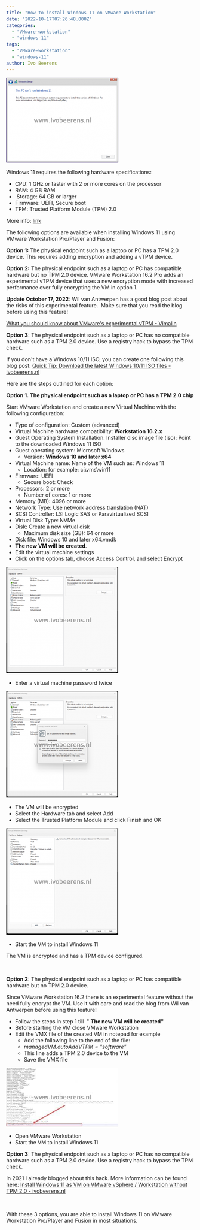 ```yaml
---
title: "How to install Windows 11 on VMware Workstation"
date: "2022-10-17T07:26:48.000Z"
categories: 
  - "VMware-workstation"
  - "windows-11"
tags: 
  - "VMware-workstation"
  - "windows-11"
author: Ivo Beerens
---
```


[![](images/3-300x226.png)](images/3.png)

Windows 11 requires the following hardware specifications:

- CPU: 1 GHz or faster with 2 or more cores on the processor
- RAM: 4 GB RAM
-  Storage: 64 GB or larger
- Firmware: UEFI, Secure boot
- TPM: Trusted Platform Module (TPM) 2.0

More info: [link](https://www.microsoft.com/en-in/windows/windows-11-specifications?r=1)

The following options are available when installing Windows 11 using VMware Workstation Pro/Player and Fusion:

**Option 1:** The physical endpoint such as a laptop or PC has a TPM 2.0 device. This requires adding encryption and adding a vTPM device.

**Option 2:** The physical endpoint such as a laptop or PC has compatible hardware but no TPM 2.0 device. VMware Workstation 16.2 Pro adds an experimental vTPM device that uses a new encryption mode with increased performance over fully encrypting the VM in option 1.

**Update October 17, 2022:** Wil van Antwerpen has a good blog post about the risks of this experimental feature.  Make sure that you read the blog before using this feature!

[What you should know about VMware's experimental vTPM - Vimalin](https://www.vimalin.com/blog/what-you-should-know-about-VMwares-experimental-vtpm/)

**Option 3:** The physical endpoint such as a laptop or PC has no compatible hardware such as a TPM 2.0 device. Use a registry hack to bypass the TPM check.

If you don't have a Windows 10/11 ISO, you can create one following this blog post: [Quick Tip: Download the latest Windows 10/11 ISO files - ivobeerens.nl](https://www.ivobeerens.nl/2021/05/19/quick-tip-download-the-latest-windows-10-iso-file/)

Here are the steps outlined for each option:

**Option 1. The physical endpoint such as a laptop or PC has a TPM 2.0 chip**

Start VMware Workstation and create a new Virtual Machine with the following configuration:

- Type of configuration: Custom (advanced)
- Virtual Machine hardware compatibility: **Workstation 16.2.x**
- Guest Operating System Installation: Installer disc image file (iso): Point to the downloaded Windows 11 ISO
- Guest operating system: Microsoft Windows
    - Version: **Windows 10 and later x64**
- Virtual Machine name: Name of the VM such as: Windows 11
    - Location: for example: c:\\vms\\win11
- Firmware: UEFI
    - Secure boot: Check
- Processors: 2 or more
    - Number of cores: 1 or more
- Memory (MB): 4096 or more
- Network Type: Use network address translation (NAT)
- SCSI Controller: LSI Logic SAS or Paravirtualized SCSI
- Virtual Disk Type: NVMe
- Disk: Create a new virtual disk
    - Maximum disk size (GB): 64 or more
- Disk file: Windows 10 and later x64.vmdk
- **The new VM will be created**.
- Edit the virtual machine settings
- Click on the options tab, choose Access Control, and select Encrypt

[![](images/1-2-300x284.png)](images/1-2.png)

- Enter a virtual machine password twice

[![](images/2-2-300x284.png)](images/2-2.png)

- The VM will be encrypted
- Select the Hardware tab and select Add
- Select the Trusted Platform Module and click Finish and OK

[![](images/3-1-300x284.png)](images/3-1.png)

- Start the VM to install Windows 11

The VM is encrypted and has a TPM device configured.

 

**Option 2:** The physical endpoint such as a laptop or PC has compatible hardware but no TPM 2.0 device.

Since VMware Workstation 16.2 there is an experimental feature without the need fully encrypt the VM. Use it with care and read the blog from Wil van Antwerpen before using this feature!

- Follow the steps in step 1 till  " **The new VM will be created"**
- Before starting the VM close VMware Workstation
- Edit the VMX file of the created VM in notepad for example
    - Add the following line to the end of the file:
    - _managedVM.autoAddVTPM = "software"_
    - This line adds a TPM 2.0 device to the VM
    - Save the VMX file

[![](images/2-1-300x156.jpg)](images/2-1.jpg)

- Open VMware Workstation
- Start the VM to install Windows 11

**Option 3:** The physical endpoint such as a laptop or PC has no compatible hardware such as a TPM 2.0 device. Use a registry hack to bypass the TPM check.

In 2021 I already blogged about this hack. More information can be found here: [Install Windows 11 as VM on VMware vSphere / Workstation without TPM 2.0 - ivobeerens.nl](https://www.ivobeerens.nl/2021/10/06/install-windows-11-as-vm-in-VMware-vSphere-workstation-without-tpm-2-0/)

 

With these 3 options, you are able to install Windows 11 on VMware Workstation Pro/Player and Fusion in most situations.



